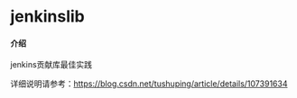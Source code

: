 # jenkinslib

#### 介绍
jenkins贡献库最佳实践

详细说明请参考：https://blog.csdn.net/tushuping/article/details/107391634
